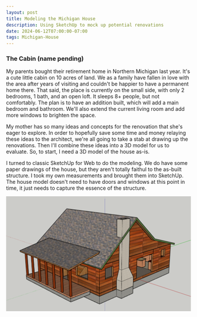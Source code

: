 ```yaml
---
layout: post
title: Modeling the Michigan House
description: Using SketchUp to mock up potential renovations
date: 2024-06-12T07:00:00-07:00
tags: Michigan-House
---
```


### The Cabin (name pending)
My parents bought their retirement home in Northern Michigan last year. It's a cute little cabin on 10 acres of land. We as a family have fallen in love with the area after years of visiting and couldn't be happier to have a permanent home there. That said, the place is currently on the small side, with only 2 bedrooms, 1 bath, and an open loft. It sleeps 8+ people, but not comfortably. The plan is to have an addition built, which will add a main bedroom and bathroom. We'll also extend the current living room and add more windows to brighten the space.

My mother has so many ideas and concepts for the renovation that she's eager to explore. In order to hopefully save some time and money relaying these ideas to the architect, we're all going to take a stab at drawing up the renovations. Then I'll combine these ideas into a 3D model for us to evaluate. So, to start, I need a 3D model of the house as-is.

I turned to classic SketchUp for Web to do the modeling. We do have some paper drawings of the house, but they aren't totally faithul to the as-built structure. I took my own measurements and brought them into SketchUp. The house model doesn't need to have doors and windows at this point in time, it just needs to capture the essence of the structure.

 ![The house rendering in SketchUp](/docs/assets/images/michigan/skp_house.png)